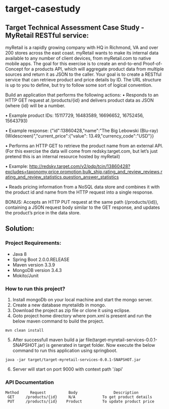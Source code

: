 # target-casestudy
## Target Technical Assessment Case Study - MyRetail RESTful service:

myRetail is a rapidly growing company with HQ in Richmond, VA and over 200 stores across the east coast. myRetail wants to make its internal data available to any number of client devices, from myRetail.com to native mobile apps. 
The goal for this exercise is to create an end-to-end Proof-of-Concept for a products API, which will aggregate product data from multiple sources and return it as JSON to the caller. 
Your goal is to create a RESTful service that can retrieve product and price details by ID. The URL structure is up to you to define, but try to follow some sort of logical convention.

Build an application that performs the following actions: 
•	Responds to an HTTP GET request at /products/{id} and delivers product data as JSON (where {id} will be a number.

•	Example product IDs: 15117729, 16483589, 16696652, 16752456, 15643793) 

•	Example response: {"id":13860428,"name":"The Big Lebowski (Blu-ray) (Widescreen)","current_price":{"value": 13.49,"currency_code":"USD"}}

•	Performs an HTTP GET to retrieve the product name from an external API. (For this exercise the data will come from redsky.target.com, but let’s just pretend this is an internal resource hosted by myRetail) 

•	Example: http://redsky.target.com/v2/pdp/tcin/13860428?excludes=taxonomy,price,promotion,bulk_ship,rating_and_review_reviews,rating_and_review_statistics,question_answer_statistics

•	Reads pricing information from a NoSQL data store and combines it with the product id and name from the HTTP request into a single response. 

BONUS: Accepts an HTTP PUT request at the same path (/products/{id}), containing a JSON request body similar to the GET response, and updates the product’s price in the data store. 

## Solution:

### Project Requirements:

* Java 8
* Spring Boot 2.0.0.RELEASE
* Maven version 3.3.9
* MongoDB version 3.4.3
* Mokito/Junit

### How to run this project?

1. Install mongoDb on your local machine and start the mongo server.
2. Create a new database myretaildb in mongo.
3. Download the project as zip file or clone it using eclipse.
4. Goto project home directory where pom.xml is present and run the below maven command to build the project.

```
mvn clean install
```
5. After successfull maven build a jar file(target-myretail-services-0.0.1-SNAPSHOT.jar) is generated in target folder. Now execute the below command to run this application using springboot.
```
java -jar target/target-myretail-services-0.0.1-SNAPSHOT.jar
```
6. Server will start on port 9000 with context path '/api'

### API Documentation

```
Method     Request          Body                Description
 GET     /products/{id}     N/A            To get product details
 PUT     /products/{id}    Product         To update product price
 ```

